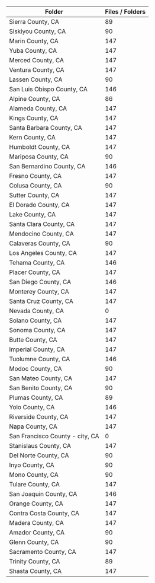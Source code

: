 | Folder                          |   Files / Folders |
|---------------------------------|-------------------|
| Sierra County, CA               |                89 |
| Siskiyou County, CA             |                90 |
| Marin County, CA                |               147 |
| Yuba County, CA                 |               147 |
| Merced County, CA               |               147 |
| Ventura County, CA              |               147 |
| Lassen County, CA               |                90 |
| San Luis Obispo County, CA      |               146 |
| Alpine County, CA               |                86 |
| Alameda County, CA              |               147 |
| Kings County, CA                |               147 |
| Santa Barbara County, CA        |               147 |
| Kern County, CA                 |               147 |
| Humboldt County, CA             |               147 |
| Mariposa County, CA             |                90 |
| San Bernardino County, CA       |               146 |
| Fresno County, CA               |               147 |
| Colusa County, CA               |                90 |
| Sutter County, CA               |               147 |
| El Dorado County, CA            |               147 |
| Lake County, CA                 |               147 |
| Santa Clara County, CA          |               147 |
| Mendocino County, CA            |               147 |
| Calaveras County, CA            |                90 |
| Los Angeles County, CA          |               147 |
| Tehama County, CA               |               146 |
| Placer County, CA               |               147 |
| San Diego County, CA            |               146 |
| Monterey County, CA             |               147 |
| Santa Cruz County, CA           |               147 |
| Nevada County, CA               |                 0 |
| Solano County, CA               |               147 |
| Sonoma County, CA               |               147 |
| Butte County, CA                |               147 |
| Imperial County, CA             |               147 |
| Tuolumne County, CA             |               146 |
| Modoc County, CA                |                90 |
| San Mateo County, CA            |               147 |
| San Benito County, CA           |                90 |
| Plumas County, CA               |                89 |
| Yolo County, CA                 |               146 |
| Riverside County, CA            |               147 |
| Napa County, CA                 |               147 |
| San Francisco County - city, CA |                 0 |
| Stanislaus County, CA           |               147 |
| Del Norte County, CA            |                90 |
| Inyo County, CA                 |                90 |
| Mono County, CA                 |                90 |
| Tulare County, CA               |               147 |
| San Joaquin County, CA          |               146 |
| Orange County, CA               |               147 |
| Contra Costa County, CA         |               147 |
| Madera County, CA               |               147 |
| Amador County, CA               |                90 |
| Glenn County, CA                |                90 |
| Sacramento County, CA           |               147 |
| Trinity County, CA              |                89 |
| Shasta County, CA               |               147 |